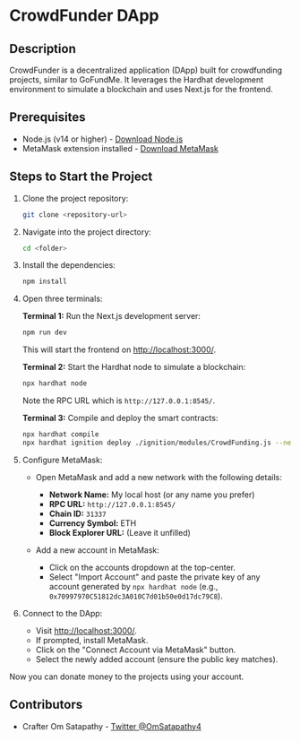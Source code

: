 # CrowdFunder DApp

## Description

CrowdFunder is a decentralized application (DApp) built for crowdfunding projects, similar to GoFundMe. It leverages the Hardhat development environment to simulate a blockchain and uses Next.js for the frontend.

## Prerequisites

- Node.js (v14 or higher) - [Download Node.js](https://nodejs.org/)
- MetaMask extension installed - [Download MetaMask](https://metamask.io/download/)

## Steps to Start the Project

1. Clone the project repository:
    ```sh
    git clone <repository-url>
    ```
2. Navigate into the project directory:
    ```sh
    cd <folder>
    ```
3. Install the dependencies:
    ```sh
    npm install
    ```

4. Open three terminals:

    **Terminal 1:** Run the Next.js development server:
    ```sh
    npm run dev
    ```
    This will start the frontend on [http://localhost:3000/](http://localhost:3000/).

    **Terminal 2:** Start the Hardhat node to simulate a blockchain:
    ```sh
    npx hardhat node
    ```
    Note the RPC URL which is `http://127.0.0.1:8545/`.

    **Terminal 3:** Compile and deploy the smart contracts:
    ```sh
    npx hardhat compile
    npx hardhat ignition deploy ./ignition/modules/CrowdFunding.js --network localhost
    ```

5. Configure MetaMask:

    - Open MetaMask and add a new network with the following details:
        - **Network Name:** My local host (or any name you prefer)
        - **RPC URL:** `http://127.0.0.1:8545/`
        - **Chain ID:** `31337`
        - **Currency Symbol:** ETH
        - **Block Explorer URL:** (Leave it unfilled)

    - Add a new account in MetaMask:
        - Click on the accounts dropdown at the top-center.
        - Select "Import Account" and paste the private key of any account generated by `npx hardhat node` (e.g., `0x70997970C51812dc3A010C7d01b50e0d17dc79C8`).

6. Connect to the DApp:

    - Visit [http://localhost:3000/](http://localhost:3000/).
    - If prompted, install MetaMask.
    - Click on the "Connect Account via MetaMask" button.
    - Select the newly added account (ensure the public key matches).

Now you can donate money to the projects using your account.

## Contributors

- Crafter Om Satapathy - [Twitter @OmSatapathy4](https://twitter.com/OmSatapathy4)
